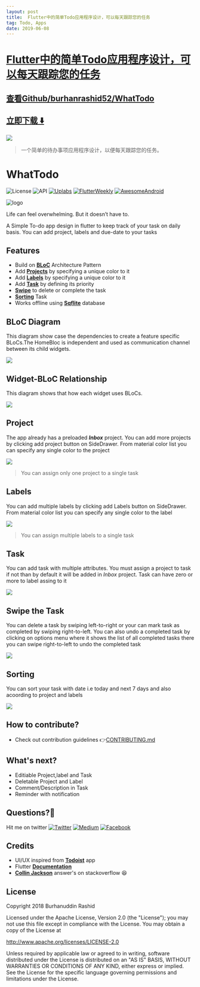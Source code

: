 ```yaml
---
layout: post
title:  Flutter中的简单Todo应用程序设计，可以每天跟踪您的任务
tag: Todo, Apps
date: 2019-06-08
---
```


# [Flutter中的简单Todo应用程序设计，可以每天跟踪您的任务 ](http://github.com/burhanrashid52/WhatTodo) 



## [查看Github/burhanrashid52/WhatTodo](http://github.com/burhanrashid52/WhatTodo)
## [立即下载 ️⬇️ ](https://codeload.github.com/burhanrashid52/WhatTodo/zip/master) 


 
![](https://flutterawesome.com/content/images/2018/10/WhatTodo.png)
 
>
> 一个简单的待办事项应用程序设计，以便每天跟踪您的任务。
>

 
# WhatTodo

![License](https://img.shields.io/badge/License-Apache%202.0-blue.svg) ![API](https://img.shields.io/badge/API-16%2B-brightgreen.svg) [![Uplabs](https://img.shields.io/badge/Uplabs-WhatTodo-orange.svg)](https://www.uplabs.com/posts/whattodo) [![FlutterWeekly](https://img.shields.io/badge/Flutter%20Weekly-%2319-pink.svg)](https://mailchi.mp/193f2a7fe907/flutter-weekly-257173) [![AwesomeAndroid](https://img.shields.io/badge/Awesome%20Android-%23101-yellow.svg)](https://android.libhunt.com/newsletter/101)


![logo](https://raw.githubusercontent.com/burhanrashid52/WhatTodo/master//assets/Logo/horizontal.png)

Life can feel overwhelming. But it doesn’t have to. 

A Simple To-do app design in flutter to keep track of your task on daily basis. You can add project, labels and due-date to your tasks


## Features

- Build on [**BLoC**](#bloc-diagram) Architecture Pattern
- Add [**Projects**](#project) by specifying a unique color to it
- Add [**Labels**](#labels) by specifying a unique color to it
- Add [**Task**](#task) by defining its priority
- [**Swipe**](#swipe-the-task) to delete or complete the task
- [**Sorting**](#sorting) Task
- Works offline using [**Sqflite**](https://github.com/tekartik/sqflite "Flutter Database") database

## BLoC Diagram
This diagram show case the dependencies to create a feature specific BLoCs.The HomeBloc is independent and used as communication channel between its child widgets.

![](https://i.imgur.com/byajGE7.png)

## Widget-BLoC Relationship
This diagram shows that how each widget uses BLoCs.

![](https://i.imgur.com/fHGTASw.png)

## Project
The app already has a preloaded **_Inbox_** project. You can add more projects by clicking add project button on SideDrawer. From material color list you can specify any single color to the project

![](https://i.imgur.com/f01IjGz.gif)

> You can assign only one project to a single task

## Labels
You can add multiple labels by clicking add Labels button on SideDrawer. From material color list you can specify any single color to the label

![](https://i.imgur.com/tZQgEwW.gif)

> You can assign multiple labels to a single task

## Task
You can add task with multiple attributes. You must assign a project to task if not than by default it will be added in _Inbox_ project.
Task can have zero or more to label assing to it

![](https://i.imgur.com/mNs0D3B.gif)

## Swipe the Task
You can delete a task by swiping left-to-right or your can mark task as completed by swiping right-to-left. You can also undo a completed task by clicking on options menu where  it shows the list of all completed tasks there you can swipe right-to-left to undo the completed task

![](https://i.imgur.com/yU0gP1t.gif)

## Sorting
You can sort your task with date i.e today and next 7 days and also acoording to project and labels

![](https://i.imgur.com/wzou22S.gif)


## How to contribute?
* Check out contribution guidelines 👉[CONTRIBUTING.md](https://github.com/burhanrashid52/WhatTodo/blob/master/CONTRIBUTING.md)


## What's next?

 - Editiable Project,label and Task
 - Deletable Project and Label
 - Comment/Description in Task
 - Reminder with notification


## Questions?🤔
Hit me on twitter [![Twitter](https://img.shields.io/badge/Twitter-%40burhanrashid52-blue.svg)](https://twitter.com/burhanrashid52)
[![Medium](https://img.shields.io/badge/Medium-%40burhanrashid52-brightgreen.svg)](https://medium.com/@burhanrashid52)
[![Facebook](https://img.shields.io/badge/Facebook-Burhanuddin%20Rashid-blue.svg)](https://www.facebook.com/Bursid)


## Credits
  - UI/UX inspired from [**Todoist**](https://play.google.com/store/apps/details?id=com.todoist&hl=en) app
  - Flutter [**Documentation**](https://flutter.io/docs/)
  - [**Collin Jackson**](https://stackoverflow.com/users/1463116/collin-jackson) answer's on stackoverflow :laughing:

## License
Copyright 2018 Burhanuddin Rashid

Licensed under the Apache License, Version 2.0 (the "License"); you may not use this file except in compliance with the License. You may obtain a copy of the License at

http://www.apache.org/licenses/LICENSE-2.0

Unless required by applicable law or agreed to in writing, software distributed under the License is distributed on an "AS IS" BASIS, WITHOUT WARRANTIES OR CONDITIONS OF ANY KIND, either express or implied. See the License for the specific language governing permissions and limitations under the License.

